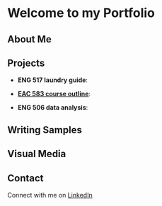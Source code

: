 # Welcome to my Portfolio

## About Me

## Projects

* **ENG 517 laundry guide**:
  
* [**EAC 583 course outline**](coalition-development-course):
  
* **ENG 506 data analysis**:
  
## Writing Samples

## Visual Media

## Contact

Connect with me on [LinkedIn](https://www.linkedin.com/in/sami-zito/)
